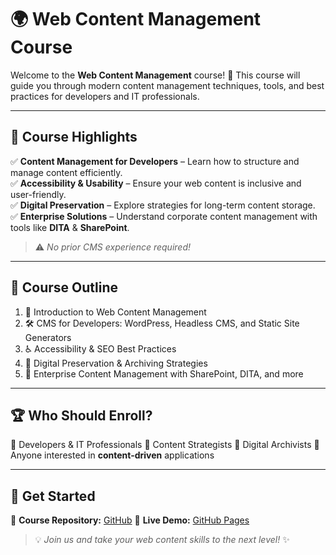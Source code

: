 # 🌍 Web Content Management Course

Welcome to the **Web Content Management** course! 🚀 This course will guide you through modern content management techniques, tools, and best practices for developers and IT professionals.

---

## 📌 Course Highlights

✅ **Content Management for Developers** – Learn how to structure and manage content efficiently.  
✅ **Accessibility & Usability** – Ensure your web content is inclusive and user-friendly.  
✅ **Digital Preservation** – Explore strategies for long-term content storage.  
✅ **Enterprise Solutions** – Understand corporate content management with tools like **DITA** & **SharePoint**.  

> ⚠️ *No prior CMS experience required!*

---

## 📅 Course Outline

1. 📖 Introduction to Web Content Management
2. 🛠️ CMS for Developers: WordPress, Headless CMS, and Static Site Generators
3. ♿ Accessibility & SEO Best Practices
4. 💾 Digital Preservation & Archiving Strategies
5. 🏢 Enterprise Content Management with SharePoint, DITA, and more

---

## 🏆 Who Should Enroll?

🎯 Developers & IT Professionals
🎯 Content Strategists
🎯 Digital Archivists
🎯 Anyone interested in **content-driven** applications

---

## 🚀 Get Started

📌 **Course Repository:** [GitHub](https://github.com/your-repo)
📌 **Live Demo:** [GitHub Pages](https://your-github-username.github.io/web-content-management)

> 💡 *Join us and take your web content skills to the next level!* ✨

